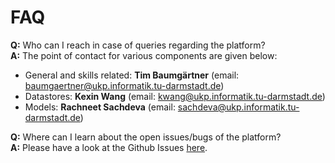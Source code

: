 # FAQ

<b>Q:</b> Who can I reach in case of queries regarding the platform?<br>
<b>A:</b> The point of contact for various components are given below:<br>
   - General and skills related: <b>Tim Baumgärtner</b> (email: baumgaertner@ukp.informatik.tu-darmstadt.de)
   - Datastores: <b>Kexin Wang</b> (email: kwang@ukp.informatik.tu-darmstadt.de)
   - Models: <b>Rachneet Sachdeva</b> (email: sachdeva@ukp.informatik.tu-darmstadt.de)

<b>Q:</b> Where can I learn about the open issues/bugs of the platform?<br>
<b>A:</b> Please have a look at the Github Issues [here](https://github.com/UKP-SQuARE/square-core/issues). <br>